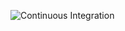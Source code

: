![Continuous Integration](https://github.com/Nosto/beanie/workflows/Continuous%20Integration/badge.svg)

